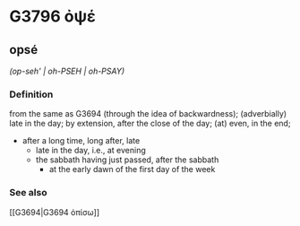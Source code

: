 # G3796 ὀψέ

## opsé

_(op-seh' | oh-PSEH | oh-PSAY)_

### Definition

from the same as G3694 (through the idea of backwardness); (adverbially) late in the day; by extension, after the close of the day; (at) even, in the end; 

- after a long time, long after, late
  - late in the day, i.e., at evening
  - the sabbath having just passed, after the sabbath
    - at the early dawn of the first day of the week

### See also

[[G3694|G3694 ὀπίσω]]
